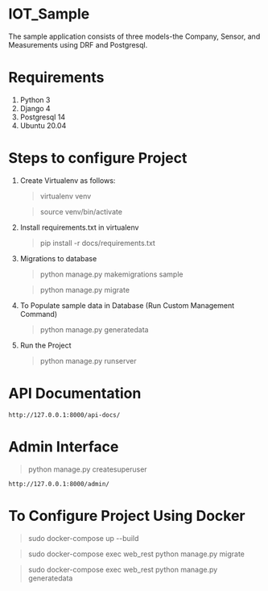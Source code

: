 # IOT_Sample
The sample application consists of three models-the Company, Sensor, and Measurements using DRF and Postgresql.

# Requirements

1) Python 3
2) Django 4
3) Postgresql 14
4) Ubuntu 20.04

# Steps to configure Project

1) Create Virtualenv as follows:
    > virtualenv venv

    > source venv/bin/activate

2) Install requirements.txt in virtualenv
    > pip install -r docs/requirements.txt

4) Migrations to database
    > python manage.py makemigrations sample

    > python manage.py migrate

5) To Populate sample data in Database (Run Custom Management Command)

   > python manage.py generatedata

6) Run the Project
    > python manage.py runserver


# API Documentation

    http://127.0.0.1:8000/api-docs/

# Admin Interface

   > python manage.py createsuperuser
 
    http://127.0.0.1:8000/admin/

# To Configure Project Using Docker

   > sudo docker-compose up --build

   > sudo docker-compose exec web_rest python manage.py migrate

   > sudo docker-compose exec web_rest python manage.py generatedata 